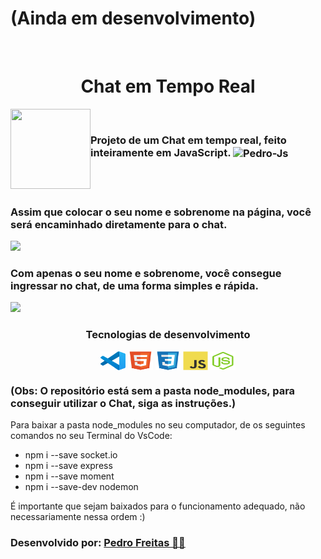 # (Ainda em desenvolvimento)
<div align="center">
<br>
<h1>Chat em Tempo Real</h1>

</div>
<div>
<img src="https://media.discordapp.net/attachments/1052029956865151072/1054459167626231828/Mention-rafiki_1.png?" align="left" width=128 height=128><br><h3>Projeto de um Chat em tempo real, feito inteiramente em JavaScript.   <img align="center" alt="Pedro-Js" height="40" width="40" src="https://cdn-icons-png.flaticon.com/512/8945/8945581.png"> </h3> 
</div>
<br><br> 

 ### Assim que colocar o seu nome e sobrenome na página, você será encaminhado diretamente para o chat.
 <img src="https://media.discordapp.net/attachments/1052029956865151072/1054459944302288946/image.png?width=1666&height=656"><br>
 
  ### Com apenas o seu nome e sobrenome, você consegue ingressar no chat, de uma forma simples e rápida.
 <img src="https://media.discordapp.net/attachments/1052029956865151072/1054470417978499173/image.png?width=1668&height=656"><br>

<div align="center">
<h3>Tecnologias de desenvolvimento </h3>
<img align="center" alt="Pedro-HTML" height="30" width="40" src="https://raw.githubusercontent.com/devicons/devicon/master/icons/vscode/vscode-original.svg">
<img align="center" alt="Pedro-HTML" height="30" width="40" src="https://raw.githubusercontent.com/devicons/devicon/master/icons/html5/html5-original.svg">
<img align="center" alt="Pedro-CSS" height="30" width="40" src="https://raw.githubusercontent.com/devicons/devicon/master/icons/css3/css3-original.svg">
<img align="center" alt="Pedro-Js" height="30" width="40" src="https://raw.githubusercontent.com/devicons/devicon/master/icons/javascript/javascript-original.svg">
<img align="center" alt="Pedro-Node.js" height="30" width="40" src="https://raw.githubusercontent.com/devicons/devicon/master/icons/nodejs/nodejs-original.svg">
</div>

<h3>(Obs: O repositório está sem a pasta node_modules, para conseguir utilizar o Chat, siga as instruções.)</h3>

Para baixar a pasta node_modules no seu computador, de os seguintes comandos no seu Terminal do VsCode:


- npm i --save socket.io<br>
- npm i --save express<br>
- npm i --save moment<br>
- npm i --save-dev nodemon<br>

É importante que sejam baixados para o funcionamento adequado, não necessariamente nessa ordem :)

### Desenvolvido por: <a href="https://github.com/imFreitas"> Pedro Freitas 👨‍💻</a>
